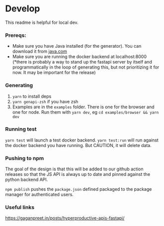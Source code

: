 # Develop

This readme is helpful for local dev.

### Prereqs:
- Make sure you have Java installed (for the generator). You can download it from [java.com](https://java.com)
- Make sure you are running the docker backend at localhost:8000 (*there is probably a way to stand up the fastapi server by itself and programmatically in the loop of generating this, but not prioritizing it for now. It may be important for the release)

### Generating
1. `yarn` to install deps
2. `yarn genapi-zsh` if you have zsh
3. Examples are in the `examples` folder. There is one for the browser and one for node. Run them with `yarn dev`, eg `cd examples/browser && yarn dev`

### Running test
`yarn test` will launch a test docker backend. 
`yarn test:run` will run against the docker backend you have running. But CAUTION, it will delete data.

### Pushing to npm
The goal of the design is that this will be added to our github action releases so that the JS API is always up to date and pinned against the python backend API. 

`npm publish` pushes the `package.json` defined packaged to the package manager for authenticated users.

### Useful links

https://gaganpreet.in/posts/hyperproductive-apis-fastapi/
